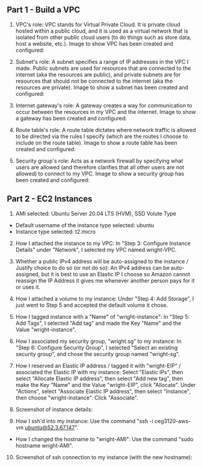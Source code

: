 Part 1 - Build a VPC
---
1. VPC's role: VPC stands for Virtual Private Cloud. It is private cloud hosted within a public cloud, and it is used as a virtual network that is isolated from other public cloud users (to do things such as store data, host a website, etc.). Image to show VPC has been created and configured:

2. Subnet's role: A subnet specifies a range of IP addresses in the VPC I made. Public subnets are used for resources that are connected to the internet (aka the resources are public), and private subnets are for resources that should not be connected to the internet (aka the resources are private). Image to show a subnet has been created and configured:

3. Internet gateway's role: A gateway creates a way for communication to occur between the resources in my VPC and the internet. Image to show a gateway has been created and configured:

4. Route table's role: A route table dictates where network traffic is allowed to be directed via the rules I specify (which are the routes I choose to include on the route table). Image to show a route table has been created and configured:

5. Security group's role: Acts as a network firewall by specifying what users are allowed (and therefore clarifies that all other users are not allowed) to connect to my VPC. Image to show a security group has been created and configured:

Part 2 - EC2 Instances
---
1. AMI selected: Ubuntu Server 20.04 LTS (HVM), SSD Volute Type
 - Default username of the instance type selected: ubuntu
 - Instance type selected: t2.micro
2. How I attached the instance to my VPC: In "Step 3: Configure Instance Details" under "Network", I selected my VPC named wright-VPC.
3. Whether a public IPv4 address will be auto-assigned to the instance / Justify choice to do so (or not do so): An IPv4 address can be auto-assigned, but it is best to use an Elastic IP I choose so Amazon cannot reassign the IP Address it gives me whenever another person pays for it or uses it.
4. How I attached a volume to my instance: Under "Step 4: Add Storage", I just went to Step 5 and accepted the default volume it chose.
5. How I tagged instance with a "Name" of "wright-instance": In "Step 5: Add Tags", I selected "Add tag" and made the Key "Name" and the Value "wright-instance".
6. How I associated my security group, "wright.sg" to my instance: In "Step 6: Configure Security Group", I selected "Select an existing security group", and chose the security group named "wright-sg".
7. How I reserved an Elastic IP address / tagged it with "wright-EIP" / associated the Elastic IP with my instance: Select "Elastic IPs", then select "Allocate Elastic IP address", then select "Add new tag", then make the Key "Name" and the Value "wright-EIP", click "Allocate". Under "Actions", select "Associate Elastic IP address", then select "Instance", then choose "wright-instance". Click "Associate". 
8. Screenshot of instance details:

9. How I ssh'd into my instance: Use the command "ssh -i ceg3120-aws-vm ubuntu@52.3.67.147".
 - How I changed the hostname to "wright-AMI": Use the command "sudo hostname wright-AMI".
10. Screenshot of ssh connection to my instance (with the new hostname):

